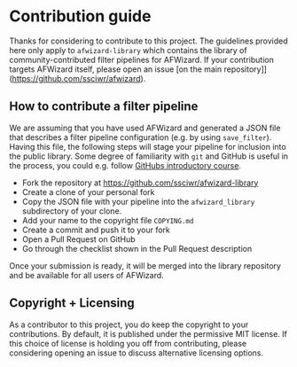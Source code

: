 # Contribution guide

Thanks for considering to contribute to this project.
The guidelines provided here only apply to `afwizard-library` which contains the library of community-contributed filter pipelines for AFWizard.
If your contribution targets AFWizard itself, please open an issue [on the main repository]](https://github.com/ssciwr/afwizard).

## How to contribute a filter pipeline

We are assuming that you have used AFWizard and generated a JSON file that describes a filter pipeline configuration (e.g. by using `save_filter`). Having this file, the following steps will stage your pipeline for inclusion into the public library.
Some degree of familiarity with `git` and GitHub is useful in the process, you could e.g. follow [GitHubs introductory course](https://lab.github.com/).

* Fork the repository at https://github.com/ssciwr/afwizard-library
* Create a clone of your personal fork
* Copy the JSON file with your pipeline into the `afwizard_library` subdirectory of your clone.
* Add your name to the copyright file `COPYING.md`
* Create a commit and push it to your fork
* Open a Pull Request on GitHub
* Go through the checklist shown in the Pull Request description

Once your submission is ready, it will be merged into the library repository and be available for all users of AFWizard.

## Copyright + Licensing

As a contributor to this project, you do keep the copyright to your contributions.
By default, it is published under the permissive MIT license.
If this choice of license is holding you off from contributing, please considering opening an issue to discuss alternative licensing options.
